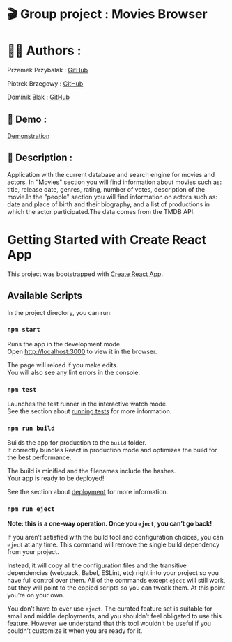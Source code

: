 # &#127916; Group project : Movies Browser

# 👨‍💻 Authors :

Przemek Przybalak : <a href="https://github.com/Przemek-Przybylak">GitHub</a>

Piotrek Brzegowy : <a href="https://github.com/piotrekbrzegowy">GitHub</a>

Dominik Blak : <a href="https://github.com/dominikblak">GitHub</a>

## 🚀 Demo :

<a href="https://dominikblak.github.io/movies-browser/">Demonstration</a>

## 📖 Description :

Application with the current database and search engine for movies and actors.
In "Movies" section you will find information about movies such as: title, release date, genres, rating, number of votes, description of the movie.In the "people" section you will find information on actors such as: date and place of birth and their biography, and a list of productions in which the actor participated.The data comes from the TMDB API.

# Getting Started with Create React App

This project was bootstrapped with [Create React App](https://github.com/facebook/create-react-app).

## Available Scripts

In the project directory, you can run:

### `npm start`

Runs the app in the development mode.\
Open [http://localhost:3000](http://localhost:3000) to view it in the browser.

The page will reload if you make edits.\
You will also see any lint errors in the console.

### `npm test`

Launches the test runner in the interactive watch mode.\
See the section about [running tests](https://facebook.github.io/create-react-app/docs/running-tests) for more information.

### `npm run build`

Builds the app for production to the `build` folder.\
It correctly bundles React in production mode and optimizes the build for the best performance.

The build is minified and the filenames include the hashes.\
Your app is ready to be deployed!

See the section about [deployment](https://facebook.github.io/create-react-app/docs/deployment) for more information.

### `npm run eject`

**Note: this is a one-way operation. Once you `eject`, you can’t go back!**

If you aren’t satisfied with the build tool and configuration choices, you can `eject` at any time. This command will remove the single build dependency from your project.

Instead, it will copy all the configuration files and the transitive dependencies (webpack, Babel, ESLint, etc) right into your project so you have full control over them. All of the commands except `eject` will still work, but they will point to the copied scripts so you can tweak them. At this point you’re on your own.

You don’t have to ever use `eject`. The curated feature set is suitable for small and middle deployments, and you shouldn’t feel obligated to use this feature. However we understand that this tool wouldn’t be useful if you couldn’t customize it when you are ready for it.
